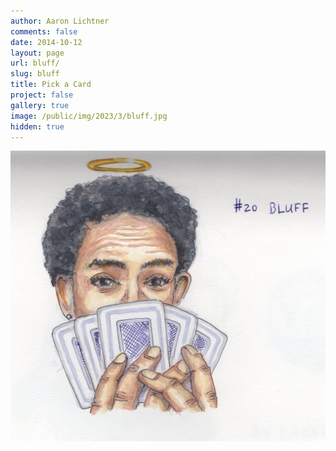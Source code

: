 ```yaml
---
author: Aaron Lichtner
comments: false
date: 2014-10-12 
layout: page
url: bluff/
slug: bluff
title: Pick a Card
project: false
gallery: true
image: /public/img/2023/3/bluff.jpg
hidden: true
---
```


![My favorite Fairy!](/public/img/2023/3/bluff.jpg) 
